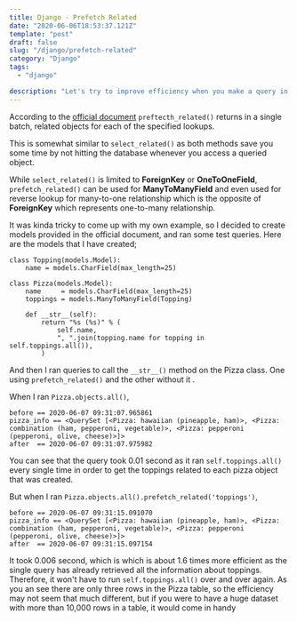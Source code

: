 ```yaml
---
title: Django - Prefetch Related
date: "2020-06-06T18:53:37.121Z"
template: "post"
draft: false
slug: "/django/prefetch-related"
category: "Django"
tags:
  - "django"

description: "Let's try to improve efficiency when you make a query in Django"
---
```


According to the [official document](https://docs.djangoproject.com/en/3.0/ref/models/querysets/#prefetch-related) `preftecth_related()` returns in a single batch, related objects for each of the specified lookups.

This is somewhat similar to `select_related()` as both methods save you some time by not hitting the database whenever you access a queried object.

While `select_related()` is limited to **ForeignKey** or **OneToOneField**, `prefetch_related()` can be used for **ManyToManyField** and even used for reverse lookup for many-to-one relationship which is the opposite of **ForeignKey** which represents one-to-many relationship.

It was kinda tricky to come up with my own example, so I decided to create models provided in the official document, and ran some test queries. Here are the models that I have created;

```
class Topping(models.Model):
    name = models.CharField(max_length=25)

class Pizza(models.Model):
    name     = models.CharField(max_length=25)
    toppings = models.ManyToManyField(Topping)

    def __str__(self):
        return "%s (%s)" % (
            self.name,
            ", ".join(topping.name for topping in self.toppings.all()),
        )
```

And then I ran queries to call the `__str__()` method on the Pizza class. One using `prefetch_related()` and the other without it .

When I ran `Pizza.objects.all()`,

```
before == 2020-06-07 09:31:07.965861
pizza_info == <QuerySet [<Pizza: hawaiian (pineapple, ham)>, <Pizza: combination (ham, pepperoni, vegetable)>, <Pizza: pepperoni (pepperoni, olive, cheese)>]>
after  == 2020-06-07 09:31:07.975982
```

You can see that the query took 0.01 second as it ran `self.toppings.all()` every single time in order to get the toppings related to each pizza object that was created.

But when I ran `Pizza.objects.all().prefetch_related('toppings')`,

```
before == 2020-06-07 09:31:15.091070
pizza_info == <QuerySet [<Pizza: hawaiian (pineapple, ham)>, <Pizza: combination (ham, pepperoni, vegetable)>, <Pizza: pepperoni (pepperoni, olive, cheese)>]>
after  == 2020-06-07 09:31:15.097154
```

It took 0.006 second, which is which is about 1.6 times more efficient as the single query has already retrieved all the information about toppings. Therefore, it won't have to run `self.toppings.all()` over and over again. As you an see there are only three rows in the Pizza table, so the efficiency may not seem that much different, but if you were to have a huge dataset with more than 10,000 rows in a table, it would come in handy

